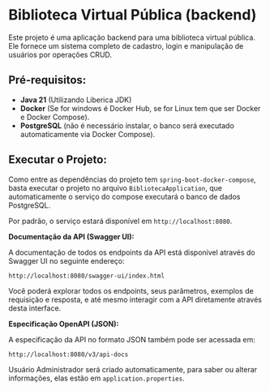 # Biblioteca Virtual Pública (backend)

Este projeto é uma aplicação backend para uma biblioteca virtual pública. 
Ele fornece um sistema completo de cadastro, login e manipulação de usuários por operações CRUD.

## Pré-requisitos:

* **Java 21** (Utilizando Liberica JDK)
* **Docker** (Se for windows é Docker Hub, se for Linux tem que ser Docker e Docker Compose).
* **PostgreSQL** (não é necessário instalar, o banco será executado automaticamente via Docker Compose).

## Executar o Projeto:

Como entre as dependências do projeto tem `spring-boot-docker-compose`,
basta executar o projeto no arquivo `BibliotecaApplication`,
que automaticamente o serviço do compose executará o banco de dados PostgreSQL.

Por padrão, o serviço estará disponível em `http://localhost:8080`.

**Documentação da API (Swagger UI):**

A documentação de todos os endpoints da API está disponível através do Swagger UI no seguinte endereço:

`http://localhost:8080/swagger-ui/index.html`

Você poderá explorar todos os endpoints, seus parâmetros, exemplos de requisição e resposta, 
e até mesmo interagir com a API diretamente através desta interface.

**Especificação OpenAPI (JSON):**

A especificação da API no formato JSON também pode ser acessada em:

`http://localhost:8080/v3/api-docs`

Usuário Administrador será criado automaticamente,
para saber ou alterar informações, elas estão em `application.properties`.
